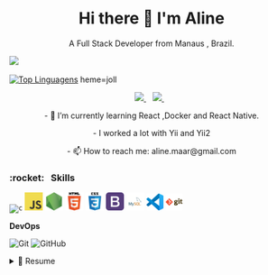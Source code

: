 
 <h1 align='center'>
  Hi there 👋 I'm Aline
</h1>
<p align='center'>
  A Full Stack Developer from Manaus , Brazil.
</p>

<p align='left'>
  <a href="#"><img src="https://github-readme-stats.vercel.app/api?username=alinemaar&show_icons=true&count_private=true&count_private=true&theme=jolly" width="350"></a>

</p>

[![Top Linguagens](https://github-readme-stats.vercel.app/api/top-langs/?username=alinemaar&layout=compact&theme=jolly)](https://github.com/alinemaar/github-readme-stats)
heme=joll
	
</p>
<p align='center'>
  
 
  <a href="https://www.linkedin.com/in/aline-mar-a570a8bb/">
    <img src="https://img.shields.io/badge/linkedin-%230077B5.svg?&style=for-the-badge&logo=linkedin&logoColor=white" />
  </a>&nbsp;&nbsp;
  <a href="https://instagram.com/alinemaar">
    <img src="https://img.shields.io/badge/instagram-%23E4405F.svg?&style=for-the-badge&logo=instagram&logoColor=white" />        
  </a>&nbsp;&nbsp;
  
</p>

<p align='center'>
- 🌱 I’m currently learning  React ,Docker and React Native.
</p>


<p align='center'>
- I worked  a lot with Yii and Yii2 
</p>

<p align='center'>
- 📫 How to reach me: aline.maar@gmail.com
</p>


<h3> :rocket: &nbsp; Skills </h3>


<code><img height="32" src="https://cdn.iconscout.com/icon/free/png-512/c-programming-569564.png" alt="c"/></code>
<code><img height="32" src="https://raw.githubusercontent.com/github/explore/80688e429a7d4ef2fca1e82350fe8e3517d3494d/topics/javascript/javascript.png" alt="Javascript"/></code>
<code><img height="32" src="https://raw.githubusercontent.com/github/explore/80688e429a7d4ef2fca1e82350fe8e3517d3494d/topics/nodejs/nodejs.png" alt="Nodejs"/></code>
<code><img height="32" src="https://raw.githubusercontent.com/github/explore/80688e429a7d4ef2fca1e82350fe8e3517d3494d/topics/html/html.png" alt="HTML5"/></code>
<code><img height="32" src="https://raw.githubusercontent.com/github/explore/80688e429a7d4ef2fca1e82350fe8e3517d3494d/topics/css/css.png" alt="CSS"/></code>
<code><img height="32" src="https://raw.githubusercontent.com/github/explore/80688e429a7d4ef2fca1e82350fe8e3517d3494d/topics/bootstrap/bootstrap.png" alt="Bootstrap"/></code>
<code><img height="32" src="https://raw.githubusercontent.com/github/explore/80688e429a7d4ef2fca1e82350fe8e3517d3494d/topics/mysql/mysql.png" alt="MySQL"/></code>
<code><img height="30" src="https://raw.githubusercontent.com/github/explore/80688e429a7d4ef2fca1e82350fe8e3517d3494d/topics/visual-studio-code/visual-studio-code.png"></code>
<code><img height="30" src="https://raw.githubusercontent.com/github/explore/80688e429a7d4ef2fca1e82350fe8e3517d3494d/topics/git/git.png"></code>


**DevOps**

  ![Git](https://img.shields.io/badge/-Git-333333?style=flat&logo=git)
  ![GitHub](https://img.shields.io/badge/-GitHub-333333?style=flat&logo=github)
  


<details>
  <summary>📃 Resume</summary>


## Education

	
- 📖 **Técnico em Informática**\
📆 2011 - 2012\
📍 **FUCAPI** - Manaus, Brazil
		
- 📖 **Bacharelado Engenharia de Computação**\
📆 2012 - 2016(Incompleto)\
📍 **FUCAPI** - Manaus, Brazil

- 📖 **Estagiário**\
📆 2012 - 2013\
📍 **Prefeitura de Manaus - FMDS** - Manaus, Brazil

- 📖 **Programador JR**\
📆 2015 - 2018\
📍 **Grysoft** - Manaus, Brazil
	
- 📖 **Programador Pleno**\
📆 2018 - 2020\
📍 **YourAPP** - Manaus, Brazil

